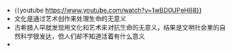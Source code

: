 - {{youtube https://www.youtube.com/watch?v=1wBD0UPeH88}}
- 文化是通过艺术创作来处理生命的无意义
- 古希腊人早就发现用文化和艺术来对抗生命的无意义，结果是文明社会里的自然科学很发达，但人们却不知道活着有什么意义
-